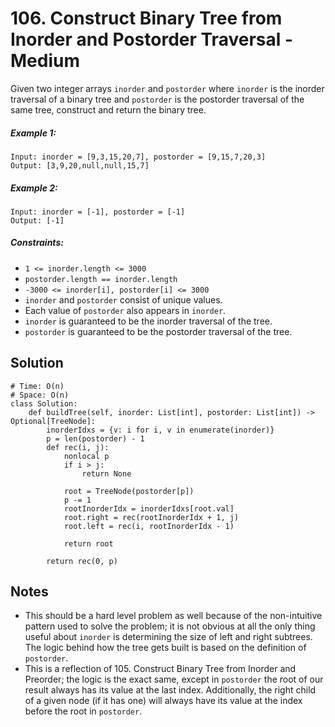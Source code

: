 # 106. Construct Binary Tree from Inorder and Postorder Traversal - Medium

Given two integer arrays `inorder` and `postorder` where `inorder` is the inorder traversal of a binary tree and `postorder` is the postorder traversal of the same tree, construct and return the binary tree.

##### Example 1:

```
Input: inorder = [9,3,15,20,7], postorder = [9,15,7,20,3]
Output: [3,9,20,null,null,15,7]
```

##### Example 2:

```
Input: inorder = [-1], postorder = [-1]
Output: [-1]
```

##### Constraints:

- `1 <= inorder.length <= 3000`
- `postorder.length == inorder.length`
- `-3000 <= inorder[i], postorder[i] <= 3000`
- `inorder` and `postorder` consist of unique values.
- Each value of `postorder` also appears in `inorder`.
- `inorder` is guaranteed to be the inorder traversal of the tree.
- `postorder` is guaranteed to be the postorder traversal of the tree.

## Solution

```
# Time: O(n)
# Space: O(n)
class Solution:
    def buildTree(self, inorder: List[int], postorder: List[int]) -> Optional[TreeNode]:
        inorderIdxs = {v: i for i, v in enumerate(inorder)}
        p = len(postorder) - 1
        def rec(i, j):
            nonlocal p
            if i > j:
                return None
            
            root = TreeNode(postorder[p])
            p -= 1
            rootInorderIdx = inorderIdxs[root.val]
            root.right = rec(rootInorderIdx + 1, j)
            root.left = rec(i, rootInorderIdx - 1)
            
            return root
        
        return rec(0, p)
```

## Notes
- This should be a hard level problem as well because of the non-intuitive pattern used to solve the problem; it is not obvious at all the only thing useful about `inorder` is determining the size of left and right subtrees. The logic behind how the tree gets built is based on the definition of `postorder`.
- This is a reflection of 105. Construct Binary Tree from Inorder and Preorder; the logic is the exact same, except in `postorder` the root of our result always has its value at the last index. Additionally, the right child of a given node (if it has one) will always have its value at the index before the root in `postorder`.